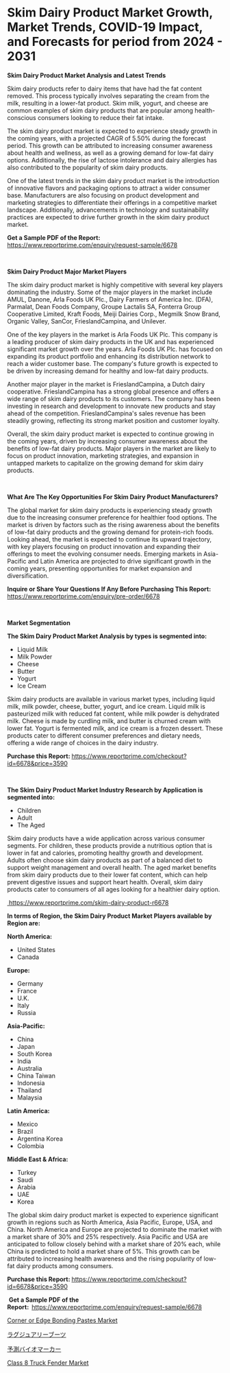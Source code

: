 <p><h1>Skim Dairy Product Market Growth, Market Trends, COVID-19 Impact, and Forecasts for period from 2024 - 2031</h1></p><p><strong>Skim Dairy Product Market Analysis and Latest Trends</strong></p>
<p><p>Skim dairy products refer to dairy items that have had the fat content removed. This process typically involves separating the cream from the milk, resulting in a lower-fat product. Skim milk, yogurt, and cheese are common examples of skim dairy products that are popular among health-conscious consumers looking to reduce their fat intake.</p><p>The skim dairy product market is expected to experience steady growth in the coming years, with a projected CAGR of 5.50% during the forecast period. This growth can be attributed to increasing consumer awareness about health and wellness, as well as a growing demand for low-fat dairy options. Additionally, the rise of lactose intolerance and dairy allergies has also contributed to the popularity of skim dairy products.</p><p>One of the latest trends in the skim dairy product market is the introduction of innovative flavors and packaging options to attract a wider consumer base. Manufacturers are also focusing on product development and marketing strategies to differentiate their offerings in a competitive market landscape. Additionally, advancements in technology and sustainability practices are expected to drive further growth in the skim dairy product market.</p></p>
<p><strong>Get a Sample PDF of the Report:&nbsp;</strong> <a href="https://www.reportprime.com/enquiry/request-sample/6678">https://www.reportprime.com/enquiry/request-sample/6678</a></p>
<p>&nbsp;</p>
<p><strong>Skim Dairy Product Major Market Players</strong></p>
<p><p>The skim dairy product market is highly competitive with several key players dominating the industry. Some of the major players in the market include AMUL, Danone, Arla Foods UK Plc., Dairy Farmers of America Inc. (DFA), Parmalat, Dean Foods Company, Groupe Lactalis SA, Fonterra Group Cooperative Limited, Kraft Foods, Meiji Dairies Corp., Megmilk Snow Brand, Organic Valley, SanCor, FrieslandCampina, and Unilever.</p><p>One of the key players in the market is Arla Foods UK Plc. This company is a leading producer of skim dairy products in the UK and has experienced significant market growth over the years. Arla Foods UK Plc. has focused on expanding its product portfolio and enhancing its distribution network to reach a wider customer base. The company's future growth is expected to be driven by increasing demand for healthy and low-fat dairy products.</p><p>Another major player in the market is FrieslandCampina, a Dutch dairy cooperative. FrieslandCampina has a strong global presence and offers a wide range of skim dairy products to its customers. The company has been investing in research and development to innovate new products and stay ahead of the competition. FrieslandCampina's sales revenue has been steadily growing, reflecting its strong market position and customer loyalty.</p><p>Overall, the skim dairy product market is expected to continue growing in the coming years, driven by increasing consumer awareness about the benefits of low-fat dairy products. Major players in the market are likely to focus on product innovation, marketing strategies, and expansion in untapped markets to capitalize on the growing demand for skim dairy products.</p></p>
<p>&nbsp;</p>
<p><strong>What Are The Key Opportunities For Skim Dairy Product Manufacturers?</strong></p>
<p><p>The global market for skim dairy products is experiencing steady growth due to the increasing consumer preference for healthier food options. The market is driven by factors such as the rising awareness about the benefits of low-fat dairy products and the growing demand for protein-rich foods. Looking ahead, the market is expected to continue its upward trajectory, with key players focusing on product innovation and expanding their offerings to meet the evolving consumer needs. Emerging markets in Asia-Pacific and Latin America are projected to drive significant growth in the coming years, presenting opportunities for market expansion and diversification.</p></p>
<p><strong>Inquire or Share Your Questions If Any Before Purchasing This Report:</strong> <a href="https://www.reportprime.com/enquiry/pre-order/6678">https://www.reportprime.com/enquiry/pre-order/6678</a></p>
<p>&nbsp;</p>
<p><strong>Market Segmentation</strong></p>
<p><strong>The Skim Dairy Product Market Analysis by types is segmented into:</strong></p>
<p><ul><li>Liquid Milk</li><li>Milk Powder</li><li>Cheese</li><li>Butter</li><li>Yogurt</li><li>Ice Cream</li></ul></p>
<p><p>Skim dairy products are available in various market types, including liquid milk, milk powder, cheese, butter, yogurt, and ice cream. Liquid milk is pasteurized milk with reduced fat content, while milk powder is dehydrated milk. Cheese is made by curdling milk, and butter is churned cream with lower fat. Yogurt is fermented milk, and ice cream is a frozen dessert. These products cater to different consumer preferences and dietary needs, offering a wide range of choices in the dairy industry.</p></p>
<p><strong>Purchase this Report:&nbsp;</strong><a href="https://www.reportprime.com/checkout?id=6678&price=3590">https://www.reportprime.com/checkout?id=6678&price=3590</a></p>
<p>&nbsp;</p>
<p><strong>The Skim Dairy Product Market Industry Research by Application is segmented into:</strong></p>
<p><ul><li>Children</li><li>Adult</li><li>The Aged</li></ul></p>
<p><p>Skim dairy products have a wide application across various consumer segments. For children, these products provide a nutritious option that is lower in fat and calories, promoting healthy growth and development. Adults often choose skim dairy products as part of a balanced diet to support weight management and overall health. The aged market benefits from skim dairy products due to their lower fat content, which can help prevent digestive issues and support heart health. Overall, skim dairy products cater to consumers of all ages looking for a healthier dairy option.</p></p>
<p><a href="https://www.reportprime.com/skim-dairy-product-r6678">&nbsp;https://www.reportprime.com/skim-dairy-product-r6678</a></p>
<p><strong>In terms of Region, the Skim Dairy Product Market Players available by Region are:</strong></p>
<p>
    <p> <strong> North America: </strong>
        <ul>
            <li>United States</li>
            <li>Canada</li>
        </ul>
        </p> 
    <p> <strong> Europe: </strong>
        <ul>
            <li>Germany</li>
            <li>France</li>
            <li>U.K.</li>
            <li>Italy</li>
            <li>Russia</li>
        </ul>
        </p> 
    <p> <strong> Asia-Pacific: </strong>
        <ul>
            <li>China</li>
            <li>Japan</li>
            <li>South Korea</li>
            <li>India</li>
            <li>Australia</li>
            <li>China Taiwan</li>
            <li>Indonesia</li>
            <li>Thailand</li>
            <li>Malaysia</li>
        </ul>
        </p> 
    <p> <strong> Latin America: </strong>
        <ul>
            <li>Mexico</li>
            <li>Brazil</li>
            <li>Argentina Korea</li>
            <li>Colombia</li>
        </ul>
        </p> 
    <p> <strong> Middle East & Africa: </strong>
        <ul>
            <li>Turkey</li>
            <li>Saudi</li>
            <li>Arabia</li>
            <li>UAE</li>
            <li>Korea</li>
        </ul>
    </p>
    </p>
<p><p>The global skim dairy product market is expected to experience significant growth in regions such as North America, Asia Pacific, Europe, USA, and China. North America and Europe are projected to dominate the market with a market share of 30% and 25% respectively. Asia Pacific and USA are anticipated to follow closely behind with a market share of 20% each, while China is predicted to hold a market share of 5%. This growth can be attributed to increasing health awareness and the rising popularity of low-fat dairy products among consumers.</p></p>
<p><strong>Purchase this Report: </strong><a href="https://www.reportprime.com/checkout?id=6678&price=3590">https://www.reportprime.com/checkout?id=6678&price=3590</a></p>
<p>&nbsp;<strong>Get a Sample PDF of the Report:&nbsp;&nbsp;</strong><a href="https://www.reportprime.com/enquiry/request-sample/6678">https://www.reportprime.com/enquiry/request-sample/6678</a></p>
<p><strong></strong></p>
<p><p><a href="https://www.linkedin.com/pulse/corner-edge-bonding-pastes-market-size-growth-forecast-from-tqhxe?trackingId=GE%2B9YHSFbQn08xjhAvKi6g%3D%3D">Corner or Edge Bonding Pastes Market</a></p><p><a href="https://medium.com/@charityrice70/%E9%AB%98%E7%B4%9A%E3%83%96%E3%83%BC%E3%83%84%E5%B8%82%E5%A0%B4-%E7%AB%B6%E4%BA%89%E5%88%86%E6%9E%90-%E5%B8%82%E5%A0%B4%E5%8B%95%E5%90%91-2031%E5%B9%B4%E3%81%BE%E3%81%A7%E3%81%AE%E4%BA%88%E6%B8%AC-a7d4231a5ae6">ラグジュアリーブーツ</a></p><p><a href="https://medium.com/@jodyomenick9056/%E4%BA%88%E6%B8%AC%E3%83%90%E3%82%A4%E3%82%AA%E3%83%9E%E3%83%BC%E3%82%AB%E3%83%BC%E5%B8%82%E5%A0%B4%E3%81%AE%E8%A6%8B%E8%A7%A3-%E5%B8%82%E5%A0%B4%E5%8B%95%E5%90%91-%E6%88%90%E9%95%B7-2024%E5%B9%B4%E3%81%8B%E3%82%892031%E5%B9%B4%E3%81%BE%E3%81%A7%E3%81%AE%E4%BA%88%E6%B8%AC-daa1df9ff010">予測バイオマーカー</a></p><p><a href="https://www.linkedin.com/pulse/class-8-truck-fender-market-size-focuses-dynamics-in-depth-7e30e?trackingId=0EzujnqGWbUAKn2%2Bg2WK3w%3D%3D">Class 8 Truck Fender Market</a></p></p>